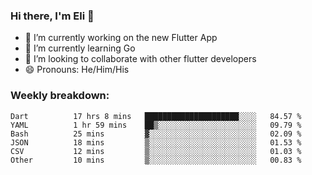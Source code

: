 ### Hi there, I'm Eli 👋
- 🔭 I’m currently working on the new Flutter App
- 🌱 I’m currently learning Go
- 🦄 I’m looking to collaborate with other flutter developers
- 😄 Pronouns: He/Him/His

### Weekly breakdown:
<!--START_SECTION:waka-->

```text
Dart          17 hrs 8 mins   █████████████████████░░░░   84.57 %
YAML          1 hr 59 mins    ██▒░░░░░░░░░░░░░░░░░░░░░░   09.79 %
Bash          25 mins         ▓░░░░░░░░░░░░░░░░░░░░░░░░   02.09 %
JSON          18 mins         ▒░░░░░░░░░░░░░░░░░░░░░░░░   01.53 %
CSV           12 mins         ▒░░░░░░░░░░░░░░░░░░░░░░░░   01.03 %
Other         10 mins         ▒░░░░░░░░░░░░░░░░░░░░░░░░   00.83 %
```

<!--END_SECTION:waka-->
